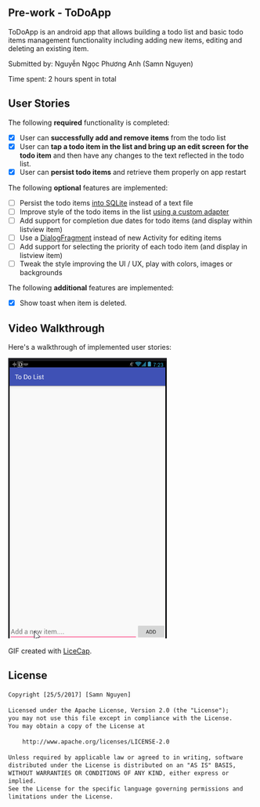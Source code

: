 ## Pre-work - ToDoApp

ToDoApp is an android app that allows building a todo list and basic todo items management functionality including adding new items, editing and deleting an existing item.

Submitted by: Nguyễn Ngọc Phương Anh (Samn Nguyen)

Time spent: 2 hours spent in total

## User Stories

The following **required** functionality is completed:

- [x] User can **successfully add and remove items** from the todo list
- [x] User can **tap a todo item in the list and bring up an edit screen for the todo item** and then have any changes to the text reflected in the todo list.
- [x] User can **persist todo items** and retrieve them properly on app restart

The following **optional** features are implemented:

* [ ] Persist the todo items [into SQLite](http://guides.codepath.com/android/Persisting-Data-to-the-Device#sqlite) instead of a text file
* [ ] Improve style of the todo items in the list [using a custom adapter](http://guides.codepath.com/android/Using-an-ArrayAdapter-with-ListView)
* [ ] Add support for completion due dates for todo items (and display within listview item)
* [ ] Use a [DialogFragment](http://guides.codepath.com/android/Using-DialogFragment) instead of new Activity for editing items
* [ ] Add support for selecting the priority of each todo item (and display in listview item)
* [ ] Tweak the style improving the UI / UX, play with colors, images or backgrounds

The following **additional** features are implemented:

- [x] Show toast when item is deleted.

## Video Walkthrough 

Here's a walkthrough of implemented user stories:

<img src='https://github.com/Samn2NPA/Demo-Gif/blob/master/Prework%201%20_%20ToDoList.gif' 
title='Video Walkthrough' width='' alt='Video Walkthrough' />

GIF created with [LiceCap](http://www.cockos.com/licecap/).


## License

    Copyright [25/5/2017] [Samn Nguyen]

    Licensed under the Apache License, Version 2.0 (the "License");
    you may not use this file except in compliance with the License.
    You may obtain a copy of the License at

        http://www.apache.org/licenses/LICENSE-2.0

    Unless required by applicable law or agreed to in writing, software
    distributed under the License is distributed on an "AS IS" BASIS,
    WITHOUT WARRANTIES OR CONDITIONS OF ANY KIND, either express or implied.
    See the License for the specific language governing permissions and
    limitations under the License.
